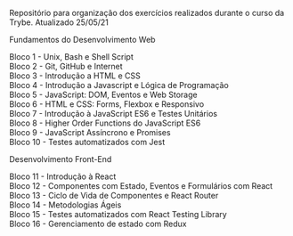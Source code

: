Repositório para organização dos exercícios realizados durante o curso da Trybe. Atualizado 25/05/21<br>

Fundamentos do Desenvolvimento Web

Bloco 1 - Unix, Bash e Shell Script<br>
Bloco 2 - Git, GitHub e Internet<br>
Bloco 3 - Introdução a HTML e CSS<br>
Bloco 4 - Introdução a Javascript e Lógica de Programação<br>
Bloco 5 - JavaScript: DOM, Eventos e Web Storage<br>
Bloco 6 - HTML e CSS: Forms, Flexbox e Responsivo<br>
Bloco 7 - Introdução à JavaScript ES6 e Testes Unitários<br>
Bloco 8 - Higher Order Functions do JavaScript ES6<br>
Bloco 9 - JavaScript Assíncrono e Promises<br>
Bloco 10 - Testes automatizados com Jest<br>

Desenvolvimento Front-End<br>

Bloco 11 - Introdução à React<br>
Bloco 12 - Componentes com Estado, Eventos e Formulários com React<br>
Bloco 13 - Ciclo de Vida de Componentes e React Router<br>
Bloco 14 - Metodologias Ágeis<br>
Bloco 15 - Testes automatizados com React Testing Library<br>
Bloco 16 - Gerenciamento de estado com Redux<br>


